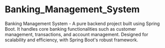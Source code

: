 # Banking_Management_System
Banking Management System - A pure backend project built using Spring Boot. It handles core banking functionalities such as customer management, transactions, and account management. Designed for scalability and efficiency, with Spring Boot's robust framework.
